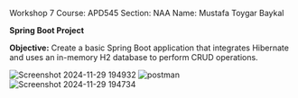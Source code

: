 Workshop 7
Course:  APD545
Section: NAA
Name:    Mustafa Toygar Baykal


**Spring Boot Project**

**Objective:**
Create a basic Spring Boot application that integrates Hibernate and uses an in-memory H2 database to perform CRUD operations.


![Screenshot 2024-11-29 194932](https://github.com/user-attachments/assets/68b5dbc5-8026-48df-a28c-839c0bea384a)
![postman](https://github.com/user-attachments/assets/185474e9-7b45-4dcd-8e77-ed4e478b6622)
![Screenshot 2024-11-29 194734](https://github.com/user-attachments/assets/689e4ddf-9e03-4cc8-9658-dcaf8d565c33)
